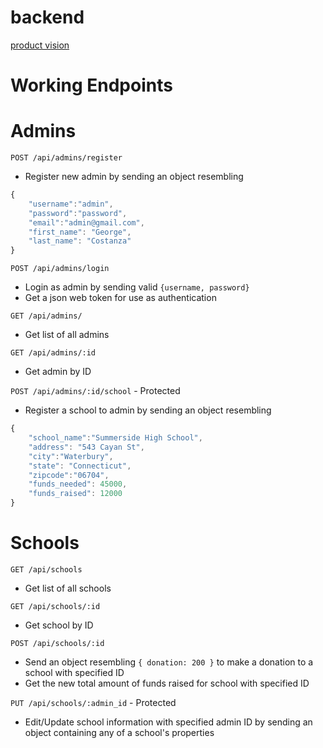 # backend

[product vision](https://www.notion.so/dislersd/Product-Vision-8650648b724a4bb6b6062270da8ffdb8)

# Working Endpoints

# Admins

`POST /api/admins/register`

- Register new admin by sending an object resembling
```js
{
	"username":"admin",
	"password":"password",
	"email":"admin@gmail.com",
	"first_name": "George",
	"last_name": "Costanza"
}
```



`POST /api/admins/login`

- Login as admin by sending valid ```{username, password}```
- Get a json web token for use as authentication

`GET /api/admins/`

- Get list of all admins

`GET /api/admins/:id`

- Get admin by ID

`POST /api/admins/:id/school` - Protected

- Register a school to admin by sending an object resembling
```js
{
	"school_name":"Summerside High School",
	"address": "543 Cayan St",
	"city":"Waterbury",
	"state": "Connecticut",
	"zipcode":"06704",
	"funds_needed": 45000,
	"funds_raised": 12000
}
```

# Schools

`GET /api/schools`

- Get list of all schools

`GET /api/schools/:id`

- Get school by ID

`POST /api/schools/:id`

- Send an object resembling `{ donation: 200 }` to make a donation to a school with specified ID
- Get the new total amount of funds raised for school with specified ID

`PUT /api/schools/:admin_id` - Protected

- Edit/Update school information with specified admin ID by sending an object containing any of a school's properties
